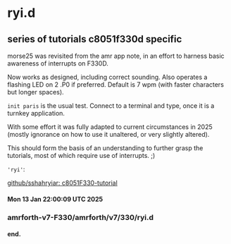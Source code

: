 # ryi.d
## series of tutorials c8051f330d specific

morse25 was revisited from the amr app note, in an effort to harness
basic awareness of interrupts on F330D.

Now works as designed, including correct sounding.  Also operates a
flashing LED on 2 .P0 if preferred.  Default is 7 wpm (with faster
characters but longer spaces).

` init paris `   is the usual test.  Connect to a terminal and type, once it is a turnkey application.

With some effort it was fully adapted to current circumstances
in 2025 (mostly ignorance on how to use it unaltered, or very
slightly altered).

This should form the basis of an understanding to further grasp
the tutorials, most of which require use of interrupts. ;)

`'ryi'`:

  [github/sshahryiar: c8051F330-tutorial]([https://github.com/sshahryiar/SiLabs-C8051F330-Microcontroller-Tutorial/tree/main)

#### Mon 13 Jan 22:00:09 UTC 2025

### amrforth-v7-F330/amrforth/v7/330/ryi.d

#### end.
